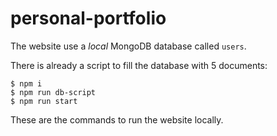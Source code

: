 # personal-portfolio

The website use a *local* MongoDB database called ``` users ```.

There is already a script to fill the database with 5 documents:

```
$ npm i
$ npm run db-script
$ npm run start
```

These are the commands to run the website locally.
